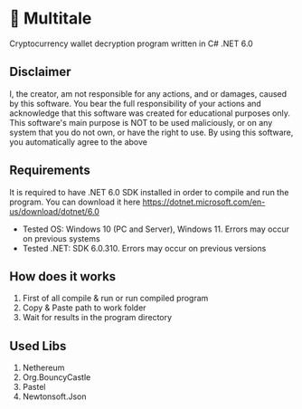 # 🔑 Multitale

Cryptocurrency wallet decryption program written in C# .NET 6.0

## Disclaimer

I, the creator, am not responsible for any actions, and or damages, caused by this software. You bear the full responsibility of your actions and acknowledge that this software was created for educational purposes only. This software's main purpose is NOT to be used maliciously, or on any system that you do not own, or have the right to use. By using this software, you automatically agree to the above

## Requirements

It is required to have .NET 6.0 SDK installed in order to compile and run the program. You can download it here https://dotnet.microsoft.com/en-us/download/dotnet/6.0

* Tested OS: Windows 10 (PC and Server), Windows 11. Errors may occur on previous systems
* Tested .NET: SDK 6.0.310. Errors may occur on previous versions

## How does it works

1. First of all compile & run or run compiled program
2. Copy & Paste path to work folder
3. Wait for results in the program directory

## Used Libs

1. Nethereum
2. Org.BouncyCastle
3. Pastel
4. Newtonsoft.Json
